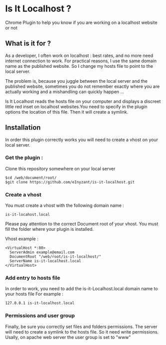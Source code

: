 Is It Localhost ?
=================

Chrome Plugin to help you know if you are working on a localhost website or not

## What is it for ?
As a developer, I often work on localhost : best rates, and no more need internet connection to work.
For practical reasons, I use the same domain name as the published website. So I change my hosts file to point to the local server.
 
The problem is, because you juggle between the local server and the published website, sometimes you do not remember exactly where you are actually working and a mishandling can quickly happen ... 

Is It Localhost reads the hosts file on your computer and displays a discreet little red inset on localhost websites.You need to specify in the plugin options the location of this file. Then it will create a symlink.

## Installation
In order this plugin correctly works you will need to create a vhost on your local server.

### Get the plugin :
Clone this repository somewhere on your local server

```
$cd /web/document/root/ 
$git clone https://github.com/eInyzant/is-it-localhost.git
```

### Create a vhost
You must create a vhost with the following domain name : 
```
is-it-locahost.local
```

Please pay attention to the correct Document root of your vhost. You must fill the folder where your plugin is installed.

Vhost example :
```
<VirtualHost *:80>
  ServerAdmin example@email.com
  DocumentRoot "/web/root/is-it-localhost/"
  ServerName is-it-localhost.local
</VirtualHost>
```

### Add entry to hosts file
In order to work, you need to add the is-it-Localhost.local domain name to your hosts file
For example :
```
127.0.0.1 is-it-localhost.local
```

### Permissions and user group
Finally, be sure you correctly set files and folders permissions. The server will need to create a symlink to the hosts file. So it need write permissions.
Usally, on apache web server the user group is set to "www"


